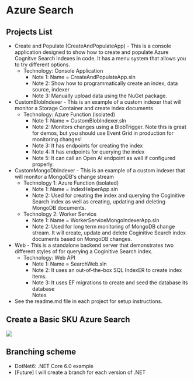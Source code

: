 # Azure Search

## Projects List
- Create and Populate (CreateAndPopulateApp) - This is a console application designed to show how to create and populate Azure Cognitve Search indexes in code.  It has a menu system that allows you to try different options. 
   - Technology: Console Application
      - Note 1: Name = CreateAndPopulateApp.sln  
      - Note 2: Show how to programmatically create an index, data source, indexer
      - Note 3: Manually upload data using the NuGet package.
- CustomBlobIndexer - This is an example of a custom indexer that will monitor a Storage Container and create index documents
   - Technology: Azure Function (isolated)
      - Note 1: Name = CustomBlobIndexer.sln  
      - Note 2: Monitors changes using a BlobTrigger.  Note this is great for demos, but you should use Event Grid in production for monitoring changes!
      - Note 3: It has endpoints for creating the index 
      - Note 4: It has endpoints for querying the index
      - Note 5: It can call an Open AI endpoint as well if configured properly.
- CustomMongoDbIndexer - This is an example of a custom indexer that will monitor a MongoDB's change stream
   - Technology 1: Azure Function (isolated) 
      - Note 1: Name = IndexHelperApp.sln
      - Note 2: Used for creating the index and querying the Coginitive Search index as well as creating, updating and deleting MongoDB documents.
   - Technology 2: Worker Service 
      - Note 1: Name = WorkerServiceMongoIndexerApp.sln
      - Note 2: Used for long term monitoring of MongoDB change stream.  It will create, update and delete Coginitive Search index documents based on MongoDB changes.
- Web - This is a standalone backend server that demonstrates two different styles of for querying a Coginitive Search index. 
   - Technology: Web API
      - Note 1: Name = SearchWeb.sln
      - Note 2: It uses an out-of-the-box SQL IndexER to create index items.
      - Note 3: It uses EF migrations to create and seed the database its database  
Notes
- See the readme.md file in each project for setup instructions.


## Create a **Basic** SKU Azure Search 
<a href="https://portal.azure.com/#create/Microsoft.Template/uri/https%3a%2f%2fraw.githubusercontent.com%2fmadcodemonkey%2fAzure.Search%2fDotNet6%2fARM-Files%2fAzureSearchBasicSku.json" target="_blank">
       <img src="https://aka.ms/deploytoazurebutton"/>
</a>
  
## Branching scheme
- DotNet6: .NET Core 6.0 example
- [Future] I will create a branch for each version of .NET 
